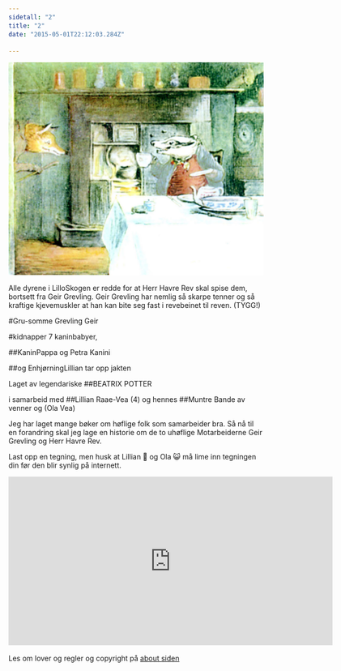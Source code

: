 ```yaml
---
sidetall: "2"
title: "2"
date: "2015-05-01T22:12:03.284Z"

---
```





![Geir Gliser'n Grevling & Herr Havre Rev](./image048.jpg)

Alle dyrene i LilloSkogen er redde for at Herr Havre Rev skal spise dem, bortsett fra Geir Grevling. Geir Grevling har nemlig så skarpe tenner og så kraftige kjevemuskler at han kan bite seg fast i revebeinet til reven. (TYGG!)



#Gru-somme Grevling Geir

#kidnapper 7 kaninbabyer,

##KaninPappa og Petra Kanini

##og EnhjørningLillian tar opp jakten

Laget av legendariske
##BEATRIX POTTER

i samarbeid med
##Lillian Raae-Vea (4)
og hennes
##Muntre Bande
av venner og (Ola Vea)

Jeg har laget mange bøker om høflige folk som samarbeider bra. Så nå til en forandring skal jeg lage en historie om de to uhøflige Motarbeiderne Geir Grevling og Herr Havre Rev.



<!--
##Her er dine tegninger:

![Amund_kaniner_side_2](./Amund_kaniner_side_3.JPG)

![Ida_side_2_](./Ida_side_2.png)

 ![Viktor_side_2_](./Viktor2.png)


##Tusen takk
for at du var dugnadsdeltager og lastet opp en tegning til vår felles [Gatsby barnebokbutikk](https://www.gatsbyjs.org/tutorial/).

Hilsen Lillian 🦄 og Ola 😺 i laboraturiet i det bittelille Hvite Hus på Rodeløkka, Oslo, Norway, Earth, next to Venus.
-->
Last opp en tegning, men husk at Lillian 🦄 og Ola 😺 må lime inn tegningen din før den blir synlig på internett.


<iframe src="https://docs.google.com/forms/d/e/1FAIpQLSdaU1qxlU76iRXUClnxtVycECOt0wqjnCQ8tT6mIzPJxbwDUg/viewform?embedded=true" width="640" height="333" frameborder="0" marginheight="0" marginwidth="0">Loading...</iframe>

Les om lover og regler og copyright
på [about siden](/about/)

<!-- kart til købb <iframe src="https://www.google.com/maps/embed?pb=!1m28!1m12!1m3!1d1000.052956067385!2d10.78582562411509!3d59.91378958952722!2m3!1f0!2f0!3f0!3m2!1i1024!2i768!4f13.1!4m13!3e2!4m5!1s0x46416e56b543cf25%3A0x5f0e38c8b8494106!2zRW5zasO4IFQsIE9zbG8!3m2!1d59.914665!2d10.787479099999999!4m5!1s0x46416e56e6bf1361%3A0x7921f4ed3a6bbca1!2sChildren&#39;s+Organic+Animal+Farm+(Kampen+Barnebondeg%C3%A5rd)%2C+Skedsmogata+23%2C+0655+Oslo!3m2!1d59.9131985!2d10.7850846!5e0!3m2!1sen!2sno!4v1556634017925!5m2!1sen!2sno" width="600" height="450" frameborder="0" style="border:0" allowfullscreen></iframe> -->

<!--
![Amund_kaniner_side_2_Tegnet_på_KØBB_bursdagen_Lillian_og_Ola_tillatelse_fra_Jorn_Andre](./Amund_kaniner_side_2_Tegnet_på_KØBB_bursdagen_Lillian_og_Ola_tillatelse_fra_Jorn_Andre.JPG)

Julius Jezevec
Jezevec = grevling? på czech-->

<!-- ![Geir Gliser'n Grevling & Herr Havre Rev](./image003.jpg) -->

